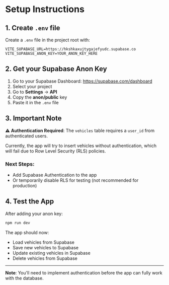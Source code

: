 # Setup Instructions

## 1. Create `.env` file

Create a `.env` file in the project root with:

```env
VITE_SUPABASE_URL=https://hkshkaxujtygajefyudc.supabase.co
VITE_SUPABASE_ANON_KEY=YOUR_ANON_KEY_HERE
```

## 2. Get your Supabase Anon Key

1. Go to your Supabase Dashboard: https://supabase.com/dashboard
2. Select your project
3. Go to **Settings** → **API**
4. Copy the **anon/public** key
5. Paste it in the `.env` file

## 3. Important Note

⚠️ **Authentication Required**: The `vehicles` table requires a `user_id` from authenticated users. 

Currently, the app will try to insert vehicles without authentication, which will fail due to Row Level Security (RLS) policies.

### Next Steps:
- Add Supabase Authentication to the app
- Or temporarily disable RLS for testing (not recommended for production)

## 4. Test the App

After adding your anon key:
```bash
npm run dev
```

The app should now:
- Load vehicles from Supabase
- Save new vehicles to Supabase
- Update existing vehicles in Supabase
- Delete vehicles from Supabase

---

**Note**: You'll need to implement authentication before the app can fully work with the database.

